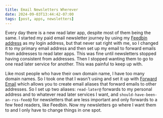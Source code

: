 ```yaml
---
title: Email Newsletters Wherever
date: 2024-09-03T13:44:42-07:00
tags: [post, apps, newsletters]
---
```


Every day there is a new read later app, despite most of them being the same. I started my paid email newsletter journey by using my [Feedbin address](https://feedbin.com/blog/2024/04/25/custom-newsletter-addresses/) as my login address, but that never sat right with me, so I changed it to my primary email address and then set up my email to forward emails from addresses to read later apps. This was fine until newsletters stopped having consistent from addresses. Then I stopped wanting them to go to one read later service for another. This was painful to keep up with.

Like most people who have their own domain name, I have too many domain names. So I took one that I wasn't using and set it up with [Forward Email](https://forwardemail.net) which allows you to create email aliases that forward emails to other addresses. So I set up two aliases: `read-later@` forwards to my personal address and to whatever read later services I want, and `should-have-been-an-rss-feed@` for newsletters that are less important and only forwards to a few feed readers, like Feedbin. Now my newsletters go where I want them to and I only have to change things in one spot.
